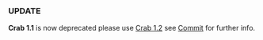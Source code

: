 ### UPDATE
<b>Crab 1.1</b> is now deprecated please use [Crab 1.2](https://github.com/l33pf/Crab/tree/main/Crab1.2) see [Commit](https://github.com/l33pf/Crab/commit/418d5c4f1fa339b9f63ac27df0a922fba2dc713f) for further info.
